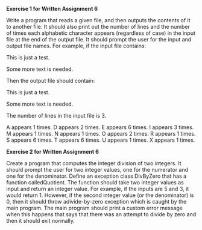**Exercise 1 for Written Assignment 6**

Write a program that reads a given file, and then outputs the contents of it to another file. It should also print out the number of lines and the number of times each alphabetic character appears (regardless of case) in the input file at the end of the output file. It should prompt the user for the input and output file names. For example, if the input file contains:

This is just a test.

Some more text is needed.

Then the output file should contain:

This is just a test.

Some more text is needed.

The number of lines in the input file is 3.

A appears 1 times. 
D appears 2 times. 
E appears 6 times. 
I appears 3 times. 
M appears 1 times. 
N appears 1 times. 
O appears 2 times. 
R appears 1 times. 
S appears 6 times. 
T appears 6 times. 
U appears 1 times. 
X appears 1 times.



**Exercise 2 for Written Assignment 6**

Create a program that computes the integer division of two integers. It should prompt the user for two integer values, one for the numerator and one for the denominator. Define an exception class DivByZero that has a function calledQuotient. The function should take two integer values as input and return an integer value. For example, if the inputs are 5 and 3, it would return 1. However, if the second integer value (or the denominator) is 0, then it should throw adivide-by-zero exception which is caught by the main program. The main program should print a custom error message when this happens that says that there was an attempt to divide by zero and then it should exit normally.